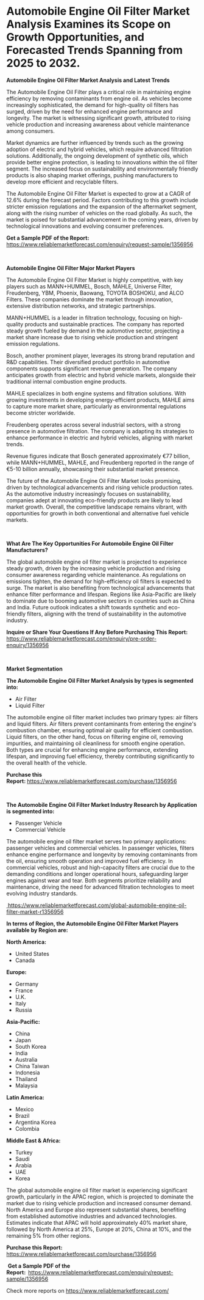 <p><h1>Automobile Engine Oil Filter Market Analysis Examines its Scope on Growth Opportunities, and Forecasted Trends Spanning from 2025 to 2032.</h1></p><p><strong>Automobile Engine Oil Filter Market Analysis and Latest Trends</strong></p>
<p><p>The Automobile Engine Oil Filter plays a critical role in maintaining engine efficiency by removing contaminants from engine oil. As vehicles become increasingly sophisticated, the demand for high-quality oil filters has surged, driven by the need for enhanced engine performance and longevity. The market is witnessing significant growth, attributed to rising vehicle production and increasing awareness about vehicle maintenance among consumers.</p><p>Market dynamics are further influenced by trends such as the growing adoption of electric and hybrid vehicles, which require advanced filtration solutions. Additionally, the ongoing development of synthetic oils, which provide better engine protection, is leading to innovations within the oil filter segment. The increased focus on sustainability and environmentally friendly products is also shaping market offerings, pushing manufacturers to develop more efficient and recyclable filters.</p><p>The Automobile Engine Oil Filter Market is expected to grow at a CAGR of 12.6% during the forecast period. Factors contributing to this growth include stricter emission regulations and the expansion of the aftermarket segment, along with the rising number of vehicles on the road globally. As such, the market is poised for substantial advancement in the coming years, driven by technological innovations and evolving consumer preferences.</p></p>
<p><strong>Get a Sample PDF of the Report:&nbsp;</strong> <a href="https://www.reliablemarketforecast.com/enquiry/request-sample/1356956?utm_campaign=2320&utm_medium=2&utm_source=Github&utm_content=ia&utm_term=30032025&utm_id=automobile-engine-oil-filter">https://www.reliablemarketforecast.com/enquiry/request-sample/1356956</a></p>
<p>&nbsp;</p>
<p><strong>Automobile Engine Oil Filter Major Market Players</strong></p>
<p><p>The Automobile Engine Oil Filter Market is highly competitive, with key players such as MANN+HUMMEL, Bosch, MAHLE, Universe Filter, Freudenberg, YBM, Phoenix, Baowang, TOYOTA BOSHOKU, and ALCO Filters. These companies dominate the market through innovation, extensive distribution networks, and strategic partnerships.</p><p>MANN+HUMMEL is a leader in filtration technology, focusing on high-quality products and sustainable practices. The company has reported steady growth fueled by demand in the automotive sector, projecting a market share increase due to rising vehicle production and stringent emission regulations.</p><p>Bosch, another prominent player, leverages its strong brand reputation and R&D capabilities. Their diversified product portfolio in automotive components supports significant revenue generation. The company anticipates growth from electric and hybrid vehicle markets, alongside their traditional internal combustion engine products.</p><p>MAHLE specializes in both engine systems and filtration solutions. With growing investments in developing energy-efficient products, MAHLE aims to capture more market share, particularly as environmental regulations become stricter worldwide.</p><p>Freudenberg operates across several industrial sectors, with a strong presence in automotive filtration. The company is adapting its strategies to enhance performance in electric and hybrid vehicles, aligning with market trends.</p><p>Revenue figures indicate that Bosch generated approximately €77 billion, while MANN+HUMMEL, MAHLE, and Freudenberg reported in the range of €5-10 billion annually, showcasing their substantial market presence.</p><p>The future of the Automobile Engine Oil Filter Market looks promising, driven by technological advancements and rising vehicle production rates. As the automotive industry increasingly focuses on sustainability, companies adept at innovating eco-friendly products are likely to lead market growth. Overall, the competitive landscape remains vibrant, with opportunities for growth in both conventional and alternative fuel vehicle markets.</p></p>
<p>&nbsp;</p>
<p><strong>What Are The Key Opportunities For Automobile Engine Oil Filter Manufacturers?</strong></p>
<p><p>The global automobile engine oil filter market is projected to experience steady growth, driven by the increasing vehicle production and rising consumer awareness regarding vehicle maintenance. As regulations on emissions tighten, the demand for high-efficiency oil filters is expected to surge. The market is also benefiting from technological advancements that enhance filter performance and lifespan. Regions like Asia-Pacific are likely to dominate due to booming automotive sectors in countries such as China and India. Future outlook indicates a shift towards synthetic and eco-friendly filters, aligning with the trend of sustainability in the automotive industry.</p></p>
<p><strong>Inquire or Share Your Questions If Any Before Purchasing This Report:</strong> <a href="https://www.reliablemarketforecast.com/enquiry/pre-order-enquiry/1356956?utm_campaign=2320&utm_medium=2&utm_source=Github&utm_content=ia&utm_term=30032025&utm_id=automobile-engine-oil-filter">https://www.reliablemarketforecast.com/enquiry/pre-order-enquiry/1356956</a></p>
<p>&nbsp;</p>
<p><strong>Market Segmentation</strong></p>
<p><strong>The Automobile Engine Oil Filter Market Analysis by types is segmented into:</strong></p>
<p><ul><li>Air Filter</li><li>Liquid Filter</li></ul></p>
<p><p>The automobile engine oil filter market includes two primary types: air filters and liquid filters. Air filters prevent contaminants from entering the engine's combustion chamber, ensuring optimal air quality for efficient combustion. Liquid filters, on the other hand, focus on filtering engine oil, removing impurities, and maintaining oil cleanliness for smooth engine operation. Both types are crucial for enhancing engine performance, extending lifespan, and improving fuel efficiency, thereby contributing significantly to the overall health of the vehicle.</p></p>
<p><strong>Purchase this Report:&nbsp;</strong><a href="https://www.reliablemarketforecast.com/purchase/1356956?utm_campaign=2320&utm_medium=2&utm_source=Github&utm_content=ia&utm_term=30032025&utm_id=automobile-engine-oil-filter">https://www.reliablemarketforecast.com/purchase/1356956</a></p>
<p>&nbsp;</p>
<p><strong>The Automobile Engine Oil Filter Market Industry Research by Application is segmented into:</strong></p>
<p><ul><li>Passenger Vehicle</li><li>Commercial Vehicle</li></ul></p>
<p><p>The automobile engine oil filter market serves two primary applications: passenger vehicles and commercial vehicles. In passenger vehicles, filters enhance engine performance and longevity by removing contaminants from the oil, ensuring smooth operation and improved fuel efficiency. In commercial vehicles, robust and high-capacity filters are crucial due to the demanding conditions and longer operational hours, safeguarding larger engines against wear and tear. Both segments prioritize reliability and maintenance, driving the need for advanced filtration technologies to meet evolving industry standards.</p></p>
<p><a href="https://www.reliablemarketforecast.com/global-automobile-engine-oil-filter-market-r1356956?utm_campaign=2320&utm_medium=2&utm_source=Github&utm_content=ia&utm_term=30032025&utm_id=automobile-engine-oil-filter">&nbsp;https://www.reliablemarketforecast.com/global-automobile-engine-oil-filter-market-r1356956</a></p>
<p><strong>In terms of Region, the Automobile Engine Oil Filter Market Players available by Region are:</strong></p>
<p>
    <p> <strong> North America: </strong>
        <ul>
            <li>United States</li>
            <li>Canada</li>
        </ul>
        </p> 
    <p> <strong> Europe: </strong>
        <ul>
            <li>Germany</li>
            <li>France</li>
            <li>U.K.</li>
            <li>Italy</li>
            <li>Russia</li>
        </ul>
        </p> 
    <p> <strong> Asia-Pacific: </strong>
        <ul>
            <li>China</li>
            <li>Japan</li>
            <li>South Korea</li>
            <li>India</li>
            <li>Australia</li>
            <li>China Taiwan</li>
            <li>Indonesia</li>
            <li>Thailand</li>
            <li>Malaysia</li>
        </ul>
        </p> 
    <p> <strong> Latin America: </strong>
        <ul>
            <li>Mexico</li>
            <li>Brazil</li>
            <li>Argentina Korea</li>
            <li>Colombia</li>
        </ul>
        </p> 
    <p> <strong> Middle East & Africa: </strong>
        <ul>
            <li>Turkey</li>
            <li>Saudi</li>
            <li>Arabia</li>
            <li>UAE</li>
            <li>Korea</li>
        </ul>
    </p>
    </p>
<p><p>The global automobile engine oil filter market is experiencing significant growth, particularly in the APAC region, which is projected to dominate the market due to rising vehicle production and increased consumer demand. North America and Europe also represent substantial shares, benefiting from established automotive industries and advanced technologies. Estimates indicate that APAC will hold approximately 40% market share, followed by North America at 25%, Europe at 20%, China at 10%, and the remaining 5% from other regions.</p></p>
<p><strong>Purchase this Report: </strong><a href="https://www.reliablemarketforecast.com/purchase/1356956?utm_campaign=2320&utm_medium=2&utm_source=Github&utm_content=ia&utm_term=30032025&utm_id=automobile-engine-oil-filter">https://www.reliablemarketforecast.com/purchase/1356956</a></p>
<p>&nbsp;<strong>Get a Sample PDF of the Report:&nbsp;&nbsp;</strong><a href="https://www.reliablemarketforecast.com/enquiry/request-sample/1356956?utm_campaign=2320&utm_medium=2&utm_source=Github&utm_content=ia&utm_term=30032025&utm_id=automobile-engine-oil-filter">https://www.reliablemarketforecast.com/enquiry/request-sample/1356956</a></p>
<p><strong></strong></p>
<p>Check more reports on <a href="https://www.reliablemarketforecast.com/?utm_campaign=2320&utm_medium=2&utm_source=Github&utm_content=ia&utm_term=30032025&utm_id=automobile-engine-oil-filter">https://www.reliablemarketforecast.com/</a></p>